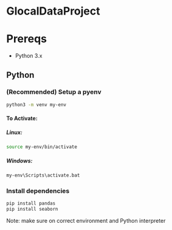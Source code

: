 # GlocalDataProject

# Prereqs
* Python 3.x

## Python
### (Recommended) Setup a pyenv
```bash
python3 -m venv my-env
```

#### To Activate:
##### Linux:
```bash
source my-env/bin/activate
```

##### Windows:
```bash
my-env\Scripts\activate.bat
```

### Install dependencies
```bash
pip install pandas
pip install seaborn
```
Note: make sure on correct environment and Python interpreter
